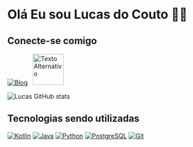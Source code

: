 # Olá Eu sou Lucas do Couto 🙋‍♂️
## Conecte-se comigo

[![Blog](https://img.shields.io/badge/LinkedIn-0077B5?style=for-the-badge)](https://www.linkedin.com/in/lucascouto91/ "target=_blank")&nbsp;&nbsp;
<a href="https://www.dio.me/users/lucascouto91" style=" display: inline-block; text-decoration: none;" target="_blank">
  <img src="https://hermes.digitalinnovation.one/assets/diome/logo-full.svg" alt="Texto Alternativo" width="70">
</a>

![Lucas GitHub stats](https://github-readme-stats.vercel.app/api?username=lucascouto91&show_icons=true&theme=dark&hide=stars)

## Tecnologias sendo utilizadas

[![Kotlin](https://img.shields.io/badge/Kotlin-0095D5?&style=for-the-badge&logo=kotlin&logoColor=white)](https://kotlinlang.org/docs/home.html)
[![Java](https://img.shields.io/badge/java-%23ED8B00.svg?style=for-the-badge&logo=openjdk&logoColor=white)](https://docs.oracle.com/en/java/javase/19/docs/api/index.html)
[![Python](https://img.shields.io/badge/python-3670A0?style=for-the-badge&logo=python&logoColor=ffdd54)](https://docs.python.org/3.12/)
[![PostgreSQL](https://img.shields.io/badge/PostgreSQL-000?style=for-the-badge&logo=postgresql)](https://www.postgresql.org/docs/)
[![Git](https://img.shields.io/badge/GIT-E44C30?style=for-the-badge&logo=git&logoColor=white)](https://git-scm.com/doc)

